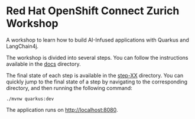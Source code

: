 # Red Hat OpenShift Connect Zurich Workshop

A workshop to learn how to build AI-Infused applications with Quarkus and LangChain4j.


The workshop is divided into several steps.
You can follow the instructions available in the [docs](docs) directory.

The final state of each step is available in the [step-XX](step-XX) directory.
You can quickly jump to the final state of a step by navigating to the corresponding directory, and then running the following command:

```shell
./mvnw quarkus:dev
```

The application runs on [http://localhost:8080](http://localhost:8080).
